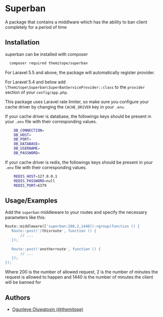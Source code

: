 
# Superban

A package that contains a middlware which has the ability to ban client completely for a period of time


## Installation

superban can be installed with composer

```bash
  composer required themitope/superban
```
For Laravel 5.5 and above, the package will automatically register provider.

For Laravel 5.4 and below add ```\Themitope\Superban\SuperBanServiceProvider::class``` to the ```provider``` section of your ```config/app.php```.

This package uses Laravel rate limiter, so make sure you configure your cache driver by changing the ```CACHE_DRIVER``` key in your ```.env```. 

If your cache driver is database, the followings keys should be present in your ```.env``` file with their corresponding values.

```bash
    DB_CONNECTION=
    DB_HOST=
    DB_PORT=
    DB_DATABASE=
    DB_USERNAME=
    DB_PASSWORD=
```
If your cache driver is redis, the followings keys should be present in your ```.env``` file with their corresponding values.
```bash
    REDIS_HOST=127.0.0.1
    REDIS_PASSWORD=null
    REDIS_PORT=6379
```

## Usage/Examples
Add the ```superban``` middleware to your routes and specify the necessary parameters like this:

```php
Route::middleware(['superban:200,2,1440])->group(function () {
   Route::post('/thisroute', function () {
       // ...
   });
 
   Route::post('anotherroute', function () {
       // ...
   });
});

```
Where 200 is the number of allowed request, 2 is the number of minutes the request is allowed to happen and 1440 is the number of minutes the client will be banned for


## Authors

- [Ogunleye Oluwatosin (@themitope)](https://www.github.com/themitope)

